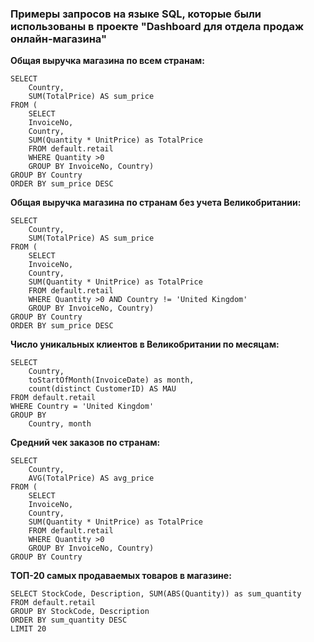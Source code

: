 ### Примеры запросов на языке SQL, которые были использованы в проекте "Dashboard для отдела продаж онлайн-магазина"

**Общая выручка магазина по всем странам:**

````
SELECT
    Country,
    SUM(TotalPrice) AS sum_price
FROM (
    SELECT
    InvoiceNo,
    Country,
    SUM(Quantity * UnitPrice) as TotalPrice
    FROM default.retail
    WHERE Quantity >0
    GROUP BY InvoiceNo, Country)
GROUP BY Country
ORDER BY sum_price DESC
````

**Общая выручка магазина по странам без учета Великобритании:**

````
SELECT
    Country,
    SUM(TotalPrice) AS sum_price
FROM (
    SELECT
    InvoiceNo,
    Country,
    SUM(Quantity * UnitPrice) as TotalPrice
    FROM default.retail
    WHERE Quantity >0 AND Country != 'United Kingdom'
    GROUP BY InvoiceNo, Country)
GROUP BY Country
ORDER BY sum_price DESC
````

**Число уникальных клиентов в Великобритании по месяцам:**

````
SELECT
    Country,
    toStartOfMonth(InvoiceDate) as month,
    count(distinct CustomerID) AS MAU
FROM default.retail
WHERE Country = 'United Kingdom'
GROUP BY
    Country, month
````

**Средний чек заказов по странам:**

````
SELECT
    Country,
    AVG(TotalPrice) AS avg_price
FROM (
    SELECT
    InvoiceNo,
    Country,
    SUM(Quantity * UnitPrice) as TotalPrice
    FROM default.retail
    WHERE Quantity >0
    GROUP BY InvoiceNo, Country)
GROUP BY Country
````

**ТОП-20 самых продаваемых товаров в магазине:**

````
SELECT StockCode, Description, SUM(ABS(Quantity)) as sum_quantity
FROM default.retail
GROUP BY StockCode, Description
ORDER BY sum_quantity DESC
LIMIT 20
````
